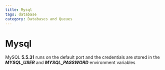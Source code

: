 ```yaml
---
title: Mysql
tags: database
category: Databases and Queues
---
```


# Mysql

MySQL **5.5.31** runs on the default port and the credentials are stored in the ***MYSQL_USER*** and ***MYSQL_PASSWORD*** environment variables
